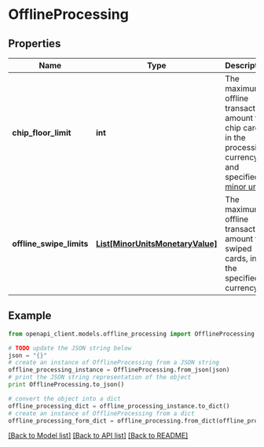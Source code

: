 # OfflineProcessing


## Properties
Name | Type | Description | Notes
------------ | ------------- | ------------- | -------------
**chip_floor_limit** | **int** | The maximum offline transaction amount for chip cards, in the processing currency and specified in [minor units](https://docs.adyen.com/development-resources/currency-codes). | [optional] 
**offline_swipe_limits** | [**List[MinorUnitsMonetaryValue]**](MinorUnitsMonetaryValue.md) | The maximum offline transaction amount for swiped cards, in the specified currency. | [optional] 

## Example

```python
from openapi_client.models.offline_processing import OfflineProcessing

# TODO update the JSON string below
json = "{}"
# create an instance of OfflineProcessing from a JSON string
offline_processing_instance = OfflineProcessing.from_json(json)
# print the JSON string representation of the object
print OfflineProcessing.to_json()

# convert the object into a dict
offline_processing_dict = offline_processing_instance.to_dict()
# create an instance of OfflineProcessing from a dict
offline_processing_form_dict = offline_processing.from_dict(offline_processing_dict)
```
[[Back to Model list]](../README.md#documentation-for-models) [[Back to API list]](../README.md#documentation-for-api-endpoints) [[Back to README]](../README.md)


